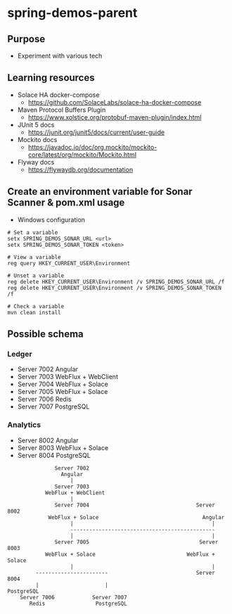 # spring-demos-parent

## Purpose

- Experiment with various tech

## Learning resources

- Solace HA docker-compose
  - https://github.com/SolaceLabs/solace-ha-docker-compose
- Maven Protocol Buffers Plugin
  - https://www.xolstice.org/protobuf-maven-plugin/index.html
- JUnit 5 docs
  - https://junit.org/junit5/docs/current/user-guide
- Mockito docs
  - https://javadoc.io/doc/org.mockito/mockito-core/latest/org/mockito/Mockito.html
- Flyway docs
  - https://flywaydb.org/documentation

## Create an environment variable for Sonar Scanner & pom.xml usage 
 
- Windows configuration

```
# Set a variable
setx SPRING_DEMOS_SONAR_URL <url>
setx SPRING_DEMOS_SONAR_TOKEN <token>

# View a variable
reg query HKEY_CURRENT_USER\Environment

# Unset a variable
reg delete HKEY_CURRENT_USER\Environment /v SPRING_DEMOS_SONAR_URL /f
reg delete HKEY_CURRENT_USER\Environment /v SPRING_DEMOS_SONAR_TOKEN /f

# Check a variable
mvn clean install
```

## Possible schema

### Ledger

- Server 7002 Angular
- Server 7003 WebFlux + WebClient
- Server 7004 WebFlux + Solace
- Server 7005 WebFlux + Solace
- Server 7006 Redis
- Server 7007 PostgreSQL 

### Analytics

- Server 8002 Angular
- Server 8003 WebFlux + Solace
- Server 8004 PostgreSQL

```
               Server 7002 
                 Angular
                    |
               Server 7003 
            WebFlux + WebClient
                    |
               Server 7004                                  Server 8002 
             WebFlux + Solace                                 Angular
                    |                                            |
                    ----------------------------------------------
                    |                                            |
               Server 7005                                   Server 8003
            WebFlux + Solace                             WebFlux + Solace 
                    |                                            |
         -----------------------                            Server 8004
         |                     |                             PostgreSQL
    Server 7006            Server 7007                       
       Redis                PostgreSQL  
```



